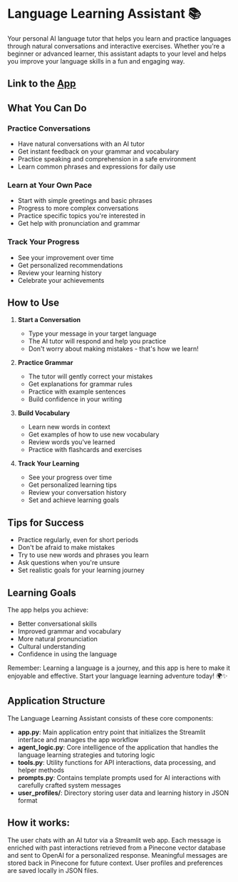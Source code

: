 # Language Learning Assistant 📚

Your personal AI language tutor that helps you learn and practice languages through natural conversations and interactive exercises. Whether you're a beginner or advanced learner, this assistant adapts to your level and helps you improve your language skills in a fun and engaging way.

## Link to the [App](https://language-ai-bot.streamlit.app/)

## What You Can Do

### Practice Conversations
- Have natural conversations with an AI tutor
- Get instant feedback on your grammar and vocabulary
- Practice speaking and comprehension in a safe environment
- Learn common phrases and expressions for daily use

### Learn at Your Own Pace
- Start with simple greetings and basic phrases
- Progress to more complex conversations
- Practice specific topics you're interested in
- Get help with pronunciation and grammar

### Track Your Progress
- See your improvement over time
- Get personalized recommendations
- Review your learning history
- Celebrate your achievements

## How to Use

1. **Start a Conversation**
   - Type your message in your target language
   - The AI tutor will respond and help you practice
   - Don't worry about making mistakes - that's how we learn!

2. **Practice Grammar**
   - The tutor will gently correct your mistakes
   - Get explanations for grammar rules
   - Practice with example sentences
   - Build confidence in your writing

3. **Build Vocabulary**
   - Learn new words in context
   - Get examples of how to use new vocabulary
   - Review words you've learned
   - Practice with flashcards and exercises

4. **Track Your Learning**
   - See your progress over time
   - Get personalized learning tips
   - Review your conversation history
   - Set and achieve learning goals

## Tips for Success

- Practice regularly, even for short periods
- Don't be afraid to make mistakes
- Try to use new words and phrases you learn
- Ask questions when you're unsure
- Set realistic goals for your learning journey

## Learning Goals

The app helps you achieve:
- Better conversational skills
- Improved grammar and vocabulary
- More natural pronunciation
- Cultural understanding
- Confidence in using the language

Remember: Learning a language is a journey, and this app is here to make it enjoyable and effective. Start your language learning adventure today! 🌍✨ 

## Application Structure

The Language Learning Assistant consists of these core components:

- **app.py**: Main application entry point that initializes the Streamlit interface and manages the app workflow
- **agent_logic.py**: Core intelligence of the application that handles the language learning strategies and tutoring logic
- **tools.py**: Utility functions for API interactions, data processing, and helper methods
- **prompts.py**: Contains template prompts used for AI interactions with carefully crafted system messages
- **user_profiles/**: Directory storing user data and learning history in JSON format

## How it works:
The user chats with an AI tutor via a Streamlit web app. Each message is enriched with past interactions retrieved from a Pinecone vector database and sent to OpenAI for a personalized response. Meaningful messages are stored back in Pinecone for future context. User profiles and preferences are saved locally in JSON files.
